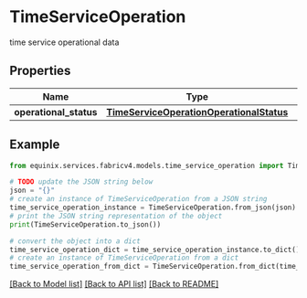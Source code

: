 # TimeServiceOperation

time service operational data

## Properties

Name | Type | Description | Notes
------------ | ------------- | ------------- | -------------
**operational_status** | [**TimeServiceOperationOperationalStatus**](TimeServiceOperationOperationalStatus.md) |  | [optional] 

## Example

```python
from equinix.services.fabricv4.models.time_service_operation import TimeServiceOperation

# TODO update the JSON string below
json = "{}"
# create an instance of TimeServiceOperation from a JSON string
time_service_operation_instance = TimeServiceOperation.from_json(json)
# print the JSON string representation of the object
print(TimeServiceOperation.to_json())

# convert the object into a dict
time_service_operation_dict = time_service_operation_instance.to_dict()
# create an instance of TimeServiceOperation from a dict
time_service_operation_from_dict = TimeServiceOperation.from_dict(time_service_operation_dict)
```
[[Back to Model list]](../README.md#documentation-for-models) [[Back to API list]](../README.md#documentation-for-api-endpoints) [[Back to README]](../README.md)



